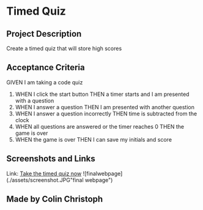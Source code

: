 # Timed Quiz
 
## Project Description
Create a timed quiz that will store high scores

## Acceptance Criteria
GIVEN I am taking a code quiz
1. WHEN I click the start button
THEN a timer starts and I am presented with a question
2. WHEN I answer a question
THEN I am presented with another question
3. WHEN I answer a question incorrectly
THEN time is subtracted from the clock
4. WHEN all questions are answered or the timer reaches 0
THEN the game is over
5. WHEN the game is over
THEN I can save my initials and score 

## Screenshots and Links
Link: [Take the timed quiz now](https://colinc27.github.io/TimedQuizChallenge4/)
![finalwebpage](./assets/screenshot.JPG"final webpage")

## Made by Colin Christoph